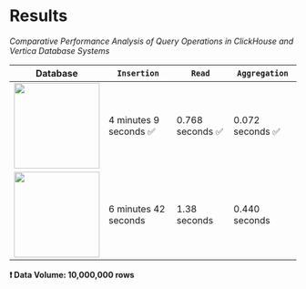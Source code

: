 # Results

_Comparative Performance Analysis of Query Operations in ClickHouse and Vertica Database Systems_

| Database | `Insertion` | `Read` | `Aggregation` |
|----------|------------|--------|--------------|
| <a href="https://clickhouse.com"><img width="150" src="https://logotyp.us/files/click-house.svg"></a> | 4 minutes 9 seconds ✅ | 0.768 seconds ✅ | 0.072 seconds ✅ |
| <a href="https://www.vertica.com"><img width="150" src="https://logotyp.us/files/vertica.svg"></a> | 6 minutes 42 seconds | 1.38 seconds | 0.440 seconds |

**:heavy_exclamation_mark: Data Volume: 10,000,000 rows**